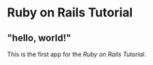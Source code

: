 # Ruby on Rails Tutorial

## "hello, world!"

This is the first app for the *Ruby on Rails Tutorial*.
